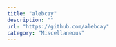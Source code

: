 ```yaml
---
title: "alebcay"
description: ""
url: "https://github.com/alebcay"
category: "Miscellaneous"
---
```

